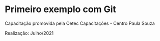 # Primeiro exemplo com Git

Capacitação promovida pela Cetec Capacitações - Centro Paula Souza

Realização: Julho/2021